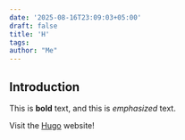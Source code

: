 ```yaml
---
date: '2025-08-16T23:09:03+05:00'
draft: false
title: 'H'
tags: 
author: "Me"
---
```


## Introduction

This is **bold** text, and this is *emphasized* text.

Visit the [Hugo](https://gohugo.io) website!
